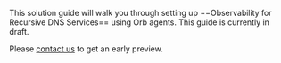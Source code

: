 This solution guide will walk you through setting up ==Observability for Recursive DNS Services== using Orb agents. This guide is currently in draft. 

Please [contact us](/contact#contact) to get an early preview.